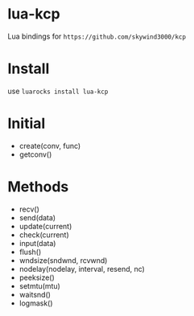 # lua-kcp

Lua bindings for `https://github.com/skywind3000/kcp`

# Install

use `luarocks install lua-kcp`

# Initial

* create(conv, func)
* getconv()

# Methods

* recv()
* send(data)
* update(current)
* check(current)
* input(data)
* flush()
* wndsize(sndwnd, rcvwnd)
* nodelay(nodelay, interval, resend, nc)
* peeksize()
* setmtu(mtu)
* waitsnd()
* logmask()